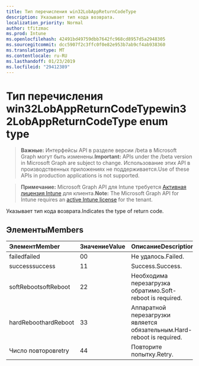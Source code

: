 ```yaml
---
title: Тип перечисления win32LobAppReturnCodeType
description: Указывает тип кода возврата.
localization_priority: Normal
author: tfitzmac
ms.prod: Intune
ms.openlocfilehash: 42491bd49759dbb7642fc968cd8957d5a2948305
ms.sourcegitcommit: dcc5907f2c3ffc0f0e82e953b7ab9cf4ab938360
ms.translationtype: MT
ms.contentlocale: ru-RU
ms.lasthandoff: 01/23/2019
ms.locfileid: "29412389"
---
```

# <a name="win32lobappreturncodetype-enum-type"></a><span data-ttu-id="6dc82-103">Тип перечисления win32LobAppReturnCodeType</span><span class="sxs-lookup"><span data-stu-id="6dc82-103">win32LobAppReturnCodeType enum type</span></span>

> <span data-ttu-id="6dc82-104">**Важные:** Интерфейсы API в разделе версии /beta в Microsoft Graph могут быть изменены.</span><span class="sxs-lookup"><span data-stu-id="6dc82-104">**Important:** APIs under the /beta version in Microsoft Graph are subject to change.</span></span> <span data-ttu-id="6dc82-105">Использование этих API в производственных приложениях не поддерживается.</span><span class="sxs-lookup"><span data-stu-id="6dc82-105">Use of these APIs in production applications is not supported.</span></span>

> <span data-ttu-id="6dc82-106">**Примечание:** Microsoft Graph API для Intune требуется [Активная лицензия Intune](https://go.microsoft.com/fwlink/?linkid=839381) для клиента.</span><span class="sxs-lookup"><span data-stu-id="6dc82-106">**Note:** The Microsoft Graph API for Intune requires an [active Intune license](https://go.microsoft.com/fwlink/?linkid=839381) for the tenant.</span></span>

<span data-ttu-id="6dc82-107">Указывает тип кода возврата.</span><span class="sxs-lookup"><span data-stu-id="6dc82-107">Indicates the type of return code.</span></span>

## <a name="members"></a><span data-ttu-id="6dc82-108">Элементы</span><span class="sxs-lookup"><span data-stu-id="6dc82-108">Members</span></span>
|<span data-ttu-id="6dc82-109">Элемент</span><span class="sxs-lookup"><span data-stu-id="6dc82-109">Member</span></span>|<span data-ttu-id="6dc82-110">Значение</span><span class="sxs-lookup"><span data-stu-id="6dc82-110">Value</span></span>|<span data-ttu-id="6dc82-111">Описание</span><span class="sxs-lookup"><span data-stu-id="6dc82-111">Description</span></span>|
|:---|:---|:---|
|<span data-ttu-id="6dc82-112">failed</span><span class="sxs-lookup"><span data-stu-id="6dc82-112">failed</span></span>|<span data-ttu-id="6dc82-113">0</span><span class="sxs-lookup"><span data-stu-id="6dc82-113">0</span></span>|<span data-ttu-id="6dc82-114">Не удалось.</span><span class="sxs-lookup"><span data-stu-id="6dc82-114">Failed.</span></span>|
|<span data-ttu-id="6dc82-115">success</span><span class="sxs-lookup"><span data-stu-id="6dc82-115">success</span></span>|<span data-ttu-id="6dc82-116">1</span><span class="sxs-lookup"><span data-stu-id="6dc82-116">1</span></span>|<span data-ttu-id="6dc82-117">Success.</span><span class="sxs-lookup"><span data-stu-id="6dc82-117">Success.</span></span>|
|<span data-ttu-id="6dc82-118">softReboot</span><span class="sxs-lookup"><span data-stu-id="6dc82-118">softReboot</span></span>|<span data-ttu-id="6dc82-119">2</span><span class="sxs-lookup"><span data-stu-id="6dc82-119">2</span></span>|<span data-ttu-id="6dc82-120">Необходима перезагрузка обратимо.</span><span class="sxs-lookup"><span data-stu-id="6dc82-120">Soft-reboot is required.</span></span>|
|<span data-ttu-id="6dc82-121">hardReboot</span><span class="sxs-lookup"><span data-stu-id="6dc82-121">hardReboot</span></span>|<span data-ttu-id="6dc82-122">3</span><span class="sxs-lookup"><span data-stu-id="6dc82-122">3</span></span>|<span data-ttu-id="6dc82-123">Аппаратной перезагрузки является обязательным.</span><span class="sxs-lookup"><span data-stu-id="6dc82-123">Hard-reboot is required.</span></span>|
|<span data-ttu-id="6dc82-124">Число повторов</span><span class="sxs-lookup"><span data-stu-id="6dc82-124">retry</span></span>|<span data-ttu-id="6dc82-125">4</span><span class="sxs-lookup"><span data-stu-id="6dc82-125">4</span></span>|<span data-ttu-id="6dc82-126">Повторите попытку.</span><span class="sxs-lookup"><span data-stu-id="6dc82-126">Retry.</span></span>|




